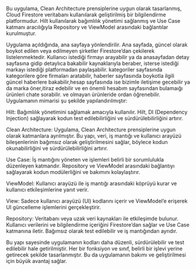 Bu uygulama, Clean Architecture prensiplerine uygun olarak tasarlanmış,  Cloud Firestore veritabanı kullanılarak geliştirilmiş bir bilgilendirme platformudur. Hilt kullanılarak bağımlılık yönetimi sağlanmış ve Use Case katmanı aracılığıyla Repository ve ViewModel arasındaki bağlantılar kurulmuştur.

Uygulama açıldığında, ana sayfaya yönlendirilir. Ana sayfada, güncel olarak boykot edilen veya edilmeyen şirketler Firestore’dan çekilerek listelenmektedir. Kullanıcı istediği firmayı arayabilir  ya da anasayfadan detay sayfasına gidip detaylıca bakabilir kaynaklarıyla beraber,
isterse  istediği markayı istediği platformadan paylaşabilir. kategoriler sayfasında kategorilere göre firmaları aratabilir, haberler sayfasında boykotla ilgili güncel haberlere bakabilir,hesap sayfasında ise bizimle iletişime gecebilir ya da
marka öner,itiraz edebilir ve en önemli hesabım sayfasından bulamaığı ürünleri chate sorabilir. ve olmayan ürünleride ordan öğrenebilir.
Uygulamanın mimarisi şu şekilde yapılandırılmıştır:

Hilt: Bağımlılık yönetimini sağlamak amacıyla kullanılır. Hilt, DI (Dependency Injection) sağlayarak kodun test edilebilirliğini ve sürdürülebilirliğini artırır.

Clean Architecture: Uygulama, Clean Architecture prensiplerine uygun olarak katmanlara ayrılmıştır. Bu yapı, veri, iş mantığı ve kullanıcı arayüzü bileşenlerinin bağımsız olarak geliştirilmesini sağlar, böylece kodun okunabilirliğini ve sürdürülebilirliğini artırır.

Use Case: İş mantığını yöneten ve işlemleri belirli bir sorumlulukla düzenleyen katmandır. Repository ve ViewModel arasındaki bağlantıyı sağlayarak kodun modülerliğini ve bakımını kolaylaştırır.

ViewModel: Kullanıcı arayüzü ile iş mantığı arasındaki köprüyü kurar ve kullanıcı etkileşimlerine yanıt verir.

View: Sadece kullanıcı arayüzü (UI) kodlarını içerir ve ViewModel’e erişerek UI güncelleme işlemlerini gerçekleştirir.

Repository: Veritabanı veya uzak veri kaynakları ile etkileşimde bulunur. Kullanıcı verilerini ve bilgilendirme içeriğini Firestore’dan sağlar ve Use Case katmanına iletir. Bağımsız olarak test edilebilir ve iş mantığından ayrıdır.

Bu yapı sayesinde uygulamanın kodları daha düzenli, sürdürülebilir ve test edilebilir hale getirilmiştir. Her bir fonksiyon ve sınıf, belirli bir işlevi yerine getirecek şekilde tasarlanmıştır. Bu da uygulamanın bakımı ve geliştirilmesi için büyük avantaj sağlar.

